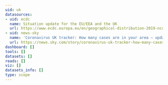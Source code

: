 ```yaml
---
uid: uk
datasources:
- uid: ecdc
  name: Situation update for the EU/EEA and the UK
  url: https://www.ecdc.europa.eu/en/geographical-distribution-2019-ncov-cases
- uid: news-sky
  name: 'Coronavirus UK tracker: How many cases are in your area – updated daily'
  url: https://news.sky.com/story/coronavirus-uk-tracker-how-many-cases-are-in-your-area-updated-daily-11956258
dashboard: []
tools: []
datasets: []
reads: []
viz: []
datasets_info: []
type: scope
---
```


